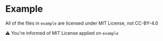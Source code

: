 # Example
All of the files in `example` are licensed under MIT License, not CC-BY-4.0

⚠️ You're informed of MIT License applied on `example`